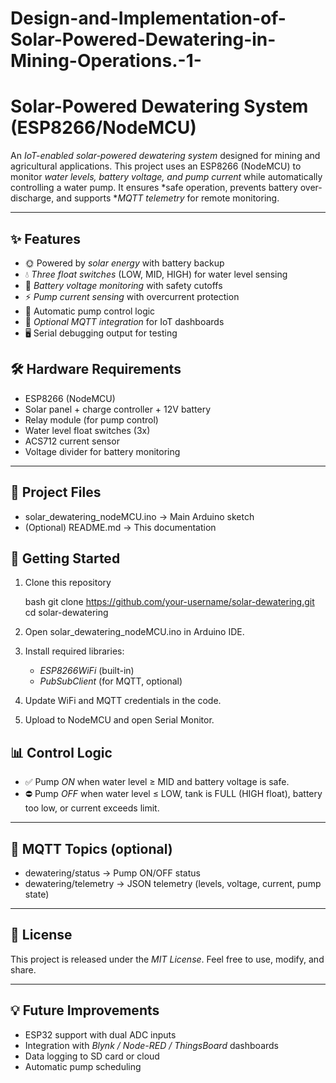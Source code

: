 # Design-and-Implementation-of-Solar-Powered-Dewatering-in-Mining-Operations.-1-

# Solar-Powered Dewatering System (ESP8266/NodeMCU)

An *IoT-enabled solar-powered dewatering system* designed for mining and agricultural applications.
This project uses an ESP8266 (NodeMCU) to monitor *water levels, battery voltage, and pump current* while automatically controlling a water pump. It ensures *safe operation, prevents battery over-discharge, and supports **MQTT telemetry* for remote monitoring.

---

## ✨ Features

* 🌞 Powered by *solar energy* with battery backup
* 💧 *Three float switches* (LOW, MID, HIGH) for water level sensing
* 🔋 *Battery voltage monitoring* with safety cutoffs
* ⚡ *Pump current sensing* with overcurrent protection
* 🔄 Automatic pump control logic
* 📡 *Optional MQTT integration* for IoT dashboards
* 🖥 Serial debugging output for testing

## 🛠 Hardware Requirements

* ESP8266 (NodeMCU)
* Solar panel + charge controller + 12V battery
* Relay module (for pump control)
* Water level float switches (3x)
* ACS712 current sensor
* Voltage divider for battery monitoring

---

## 📂 Project Files

* solar_dewatering_nodeMCU.ino → Main Arduino sketch
* (Optional) README.md → This documentation
## 🚀 Getting Started

1. Clone this repository

   bash
   git clone https://github.com/your-username/solar-dewatering.git
   cd solar-dewatering
   
2. Open solar_dewatering_nodeMCU.ino in Arduino IDE.
3. Install required libraries:

   * *ESP8266WiFi* (built-in)
   * *PubSubClient* (for MQTT, optional)
4. Update WiFi and MQTT credentials in the code.
5. Upload to NodeMCU and open Serial Monitor.
## 📊 Control Logic

* ✅ Pump *ON* when water level ≥ MID and battery voltage is safe.
* ⛔ Pump *OFF* when water level ≤ LOW, tank is FULL (HIGH float), battery too low, or current exceeds limit.

---

## 📡 MQTT Topics (optional)

* dewatering/status → Pump ON/OFF status
* dewatering/telemetry → JSON telemetry (levels, voltage, current, pump state)

---

## 📜 License

This project is released under the *MIT License*.
Feel free to use, modify, and share.

---

## 💡 Future Improvements

* ESP32 support with dual ADC inputs
* Integration with *Blynk / Node-RED / ThingsBoard* dashboards
* Data logging to SD card or cloud
* Automatic pump scheduling

